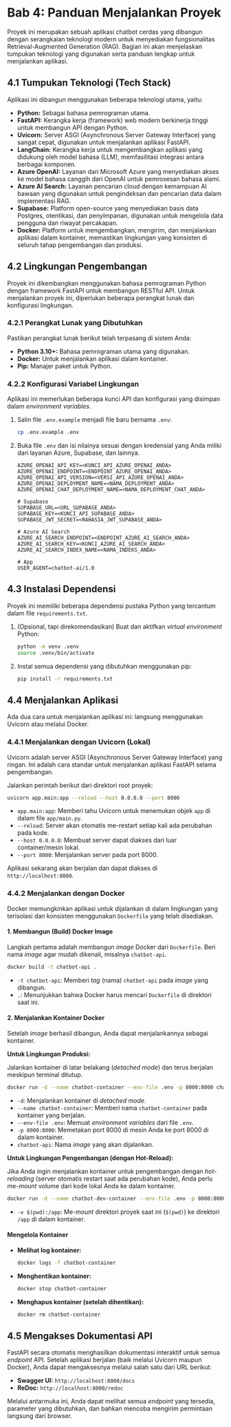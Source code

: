 # Bab 4: Panduan Menjalankan Proyek

Proyek ini merupakan sebuah aplikasi chatbot cerdas yang dibangun dengan serangkaian teknologi modern untuk menyediakan fungsionalitas Retrieval-Augmented Generation (RAG). Bagian ini akan menjelaskan tumpukan teknologi yang digunakan serta panduan lengkap untuk menjalankan aplikasi.

## 4.1 Tumpukan Teknologi (Tech Stack)

Aplikasi ini dibangun menggunakan beberapa teknologi utama, yaitu:

*   **Python:** Sebagai bahasa pemrograman utama.
*   **FastAPI:** Kerangka kerja (framework) web modern berkinerja tinggi untuk membangun API dengan Python.
*   **Uvicorn:** Server ASGI (Asynchronous Server Gateway Interface) yang sangat cepat, digunakan untuk menjalankan aplikasi FastAPI.
*   **LangChain:** Kerangka kerja untuk mengembangkan aplikasi yang didukung oleh model bahasa (LLM), memfasilitasi integrasi antara berbagai komponen.
*   **Azure OpenAI:** Layanan dari Microsoft Azure yang menyediakan akses ke model bahasa canggih dari OpenAI untuk pemrosesan bahasa alami.
*   **Azure AI Search:** Layanan pencarian cloud dengan kemampuan AI bawaan yang digunakan untuk pengindeksan dan pencarian data dalam implementasi RAG.
*   **Supabase:** Platform open-source yang menyediakan basis data Postgres, otentikasi, dan penyimpanan, digunakan untuk mengelola data pengguna dan riwayat percakapan.
*   **Docker:** Platform untuk mengembangkan, mengirim, dan menjalankan aplikasi dalam kontainer, memastikan lingkungan yang konsisten di seluruh tahap pengembangan dan produksi.

## 4.2 Lingkungan Pengembangan

Proyek ini dikembangkan menggunakan bahasa pemrograman Python dengan framework FastAPI untuk membangun RESTful API. Untuk menjalankan proyek ini, diperlukan beberapa perangkat lunak dan konfigurasi lingkungan.

### 4.2.1 Perangkat Lunak yang Dibutuhkan

Pastikan perangkat lunak berikut telah terpasang di sistem Anda:

*   **Python 3.10+:** Bahasa pemrograman utama yang digunakan.
*   **Docker:** Untuk menjalankan aplikasi dalam kontainer.
*   **Pip:** Manajer paket untuk Python.

### 4.2.2 Konfigurasi Variabel Lingkungan

Aplikasi ini memerlukan beberapa kunci API dan konfigurasi yang disimpan dalam *environment variables*.

1.  Salin file `.env.example` menjadi file baru bernama `.env`:
    ```bash
    cp .env.example .env
    ```
2.  Buka file `.env` dan isi nilainya sesuai dengan kredensial yang Anda miliki dari layanan Azure, Supabase, dan lainnya.

    ```dotenv
    AZURE_OPENAI_API_KEY=<KUNCI_API_AZURE_OPENAI_ANDA>
    AZURE_OPENAI_ENDPOINT=<ENDPOINT_AZURE_OPENAI_ANDA>
    AZURE_OPENAI_API_VERSION=<VERSI_API_AZURE_OPENAI_ANDA>
    AZURE_OPENAI_DEPLOYMENT_NAME=<NAMA_DEPLOYMENT_ANDA>
    AZURE_OPENAI_CHAT_DEPLOYMENT_NAME=<NAMA_DEPLOYMENT_CHAT_ANDA>

    # Supabase
    SUPABASE_URL=<URL_SUPABASE_ANDA>
    SUPABASE_KEY=<KUNCI_API_SUPABASE_ANDA>
    SUPABASE_JWT_SECRET=<RAHASIA_JWT_SUPABASE_ANDA>

    # Azure AI Search
    AZURE_AI_SEARCH_ENDPOINT=<ENDPOINT_AZURE_AI_SEARCH_ANDA>
    AZURE_AI_SEARCH_KEY=<KUNCI_AZURE_AI_SEARCH_ANDA>
    AZURE_AI_SEARCH_INDEX_NAME=<NAMA_INDEKS_ANDA>

    # App
    USER_AGENT=chatbot-ai/1.0
    ```

## 4.3 Instalasi Dependensi

Proyek ini memiliki beberapa dependensi pustaka Python yang tercantum dalam file `requirements.txt`.

1.  (Opsional, tapi direkomendasikan) Buat dan aktifkan *virtual environment* Python:
    ```bash
    python -m venv .venv
    source .venv/bin/activate
    ```
2.  Instal semua dependensi yang dibutuhkan menggunakan pip:
    ```bash
    pip install -r requirements.txt
    ```

## 4.4 Menjalankan Aplikasi

Ada dua cara untuk menjalankan aplikasi ini: langsung menggunakan Uvicorn atau melalui Docker.

### 4.4.1 Menjalankan dengan Uvicorn (Lokal)

Uvicorn adalah server ASGI (Asynchronous Server Gateway Interface) yang ringan. Ini adalah cara standar untuk menjalankan aplikasi FastAPI selama pengembangan.

Jalankan perintah berikut dari direktori root proyek:

```bash
uvicorn app.main:app --reload --host 0.0.0.0 --port 8000
```

*   `app.main:app`: Memberi tahu Uvicorn untuk menemukan objek `app` di dalam file `app/main.py`.
*   `--reload`: Server akan otomatis me-restart setiap kali ada perubahan pada kode.
*   `--host 0.0.0.0`: Membuat server dapat diakses dari luar container/mesin lokal.
*   `--port 8000`: Menjalankan server pada port 8000.

Aplikasi sekarang akan berjalan dan dapat diakses di `http://localhost:8000`.

### 4.4.2 Menjalankan dengan Docker

Docker memungkinkan aplikasi untuk dijalankan di dalam lingkungan yang terisolasi dan konsisten menggunakan `Dockerfile` yang telah disediakan.

#### 1. Membangun (Build) Docker Image

Langkah pertama adalah membangun *image* Docker dari `Dockerfile`. Beri nama *image* agar mudah dikenali, misalnya `chatbot-api`.

```bash
docker build -t chatbot-api .
```

*   `-t chatbot-api`: Memberi *tag* (nama) `chatbot-api` pada *image* yang dibangun.
*   `.`: Menunjukkan bahwa Docker harus mencari `Dockerfile` di direktori saat ini.

#### 2. Menjalankan Kontainer Docker

Setelah *image* berhasil dibangun, Anda dapat menjalankannya sebagai kontainer.

**Untuk Lingkungan Produksi:**

Jalankan kontainer di latar belakang (*detached mode*) dan terus berjalan meskipun terminal ditutup.

```bash
docker run -d --name chatbot-container --env-file .env -p 8000:8000 chatbot-api
```

*   `-d`: Menjalankan kontainer di *detached mode*.
*   `--name chatbot-container`: Memberi nama `chatbot-container` pada kontainer yang berjalan.
*   `--env-file .env`: Memuat *environment variables* dari file `.env`.
*   `-p 8000:8000`: Memetakan port 8000 di mesin Anda ke port 8000 di dalam kontainer.
*   `chatbot-api`: Nama *image* yang akan dijalankan.

**Untuk Lingkungan Pengembangan (dengan Hot-Reload):**

Jika Anda ingin menjalankan kontainer untuk pengembangan dengan *hot-reloading* (server otomatis restart saat ada perubahan kode), Anda perlu me-*mount* volume dari kode lokal Anda ke dalam kontainer.

```bash
docker run -d --name chatbot-dev-container --env-file .env -p 8000:8000 -v $(pwd):/app chatbot-api
```

*   `-v $(pwd):/app`: Me-*mount* direktori proyek saat ini (`$(pwd)`) ke direktori `/app` di dalam kontainer.

#### Mengelola Kontainer

*   **Melihat log kontainer:**
    ```bash
    docker logs -f chatbot-container
    ```
*   **Menghentikan kontainer:**
    ```bash
    docker stop chatbot-container
    ```
*   **Menghapus kontainer (setelah dihentikan):**
    ```bash
    docker rm chatbot-container
    ```

## 4.5 Mengakses Dokumentasi API

FastAPI secara otomatis menghasilkan dokumentasi interaktif untuk semua *endpoint* API. Setelah aplikasi berjalan (baik melalui Uvicorn maupun Docker), Anda dapat mengaksesnya melalui salah satu dari URL berikut:

*   **Swagger UI:** `http://localhost:8000/docs`
*   **ReDoc:** `http://localhost:8000/redoc`

Melalui antarmuka ini, Anda dapat melihat semua *endpoint* yang tersedia, parameter yang dibutuhkan, dan bahkan mencoba mengirim permintaan langsung dari browser.